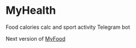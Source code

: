 # MyHealth
Food calories calc and sport activity Telegram bot

Next version of [MyFood](https://github.com/devldavydov/myfood)
